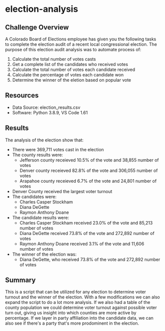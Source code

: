 # election-analysis

## Challenge Overview
A Colorado Board of Elections employee has given you the following tasks to complete the election audit of a recent local congressional election.  The purpose of this election audit analysis was to automate process of:

1. Calculate the total number of votes casts
2. Get a complete list of the candidates who received votes
3. Calculate the total number of votes each candidate received
4. Calculate the percentage of votes each candidate won
5. Determine the winner of the eletion based on popular vote

## Resources
- Data Source: election_results.csv
- Software: Python 3.8.9, VS Code 1.61

## Results
The analysis of the election show that:
  - There were 369,711 votes cast in the election
  - The county results were:
    - Jefferson county receieved 10.5% of the vote and 38,855 number of votes
    - Denver county receieved 82.8% of the vote and 306,055 number of votes
    - Arapahoe county receieved 6.7% of the vote and 24,801 number of votes
  - Denver County received the largest voter turnout
  - The candidates were:
    -  Charles Casper Stockham
    -  Diana DeGette
    -  Raymon Anthony Doane
  - The candidate results were:
    - Charles Casper Stockham received 23.0% of the vote and 85,213 number of votes
    - Diana DeGette received 73.8% of the vote and 272,892 number of votes
    - Raymon Anthony Doane received 3.1% of the vote and 11,606 number of votes
  - The winner of the election was:
    -  Diana DeGette, who received 73.8% of the vote and 272,892 number of votes

## Summary
This is a script that can be utilized for any election to determine voter turnout and the winner of the election.  With a few modifications we can also expand the script to do a lot more analysis.  If we also had a table of the county population we could determine voter turnout against possible voter turn out, giving us insight into which counties are more active by percentage.  If we layer in party affiliation into the candidate data, we can also see if there's a party that's more prodominent in the election.

